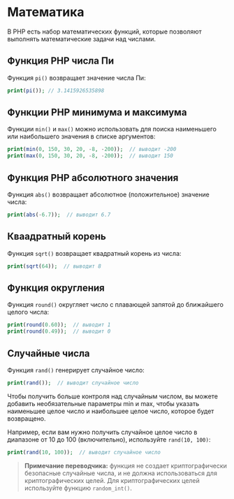 # Математика

В PHP есть набор математических функций, которые позволяют выполнять математические задачи над числами.

## Функция PHP числа Пи

Функция `pi()` возвращает значение числа Пи:

```php
print(pi()); // 3.1415926535898
```

## Функции PHP минимума и максимума

Функции `min()` и `max()` можно использовать для поиска наименьшего или наибольшего значения в списке аргументов:

```php
print(min(0, 150, 30, 20, -8, -200));  // выводит -200
print(max(0, 150, 30, 20, -8, -200));  // выводит 150
```

## Функция PHP абсолютного значения

Функция `abs()` возвращает абсолютное (положительное) значение числа:

```php
print(abs(-6.7));  // выводит 6.7
```

## Кваадратный корень

Функция `sqrt()` возвращает квадратный корень из числа:

```php
print(sqrt(64));  // выводит 8
```

## Функция округления

Функция `round()` округляет число с плавающей запятой до ближайшего целого числа:

```php
print(round(0.60));  // выводит 1
print(round(0.49));  // выводит 0
```

## Случайные числа

Функция `rand()` генерирует случайное число:

```php
print(rand());  // выводит случайное число
```

Чтобы получить больше контроля над случайным числом, вы можете добавить необязательные параметры min и max, чтобы указать наименьшее целое число и наибольшее целое число, которое будет возвращено.

Например, если вам нужно получить случайное целое число в диапазоне от 10 до 100 (включительно), используйте `rand(10, 100)`:

```php
print(rand(10, 100));  // выводит случайное число
```

> **Примечание переводчика:** функция не создает криптографически безопасные случайные числа, и не должна использоваться для криптографических целей. Для криптографических целей используйте функцию `random_int()`.

